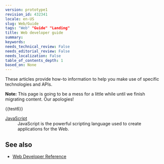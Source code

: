 ```yaml
---
version: prototype1
revision_id: 432341
locale: en-US
slug: Web/Guide
tags: "Web" "Guide" "Landing"
title: Web developer guide
summary: 
keywords: 
needs_technical_review: False
needs_editorial_review: False
needs_localization: False
table_of_contents_depth: 1
based_on: None
---
```

<p>These articles provide how-to information to help you make use of specific technologies and APIs.</p>
<div class="note">
  <p><strong>Note:</strong> This page is going to be a mess for a little while until we finish migrating content. Our apologies!</p>
</div>
<div>
  {{test6}}</div>
<dl>
  <dt>
    <a href="/en-US/docs/JavaScript" title="/en-US/docs/JavaScript">JavaScript</a></dt>
  <dd>
    JavaScript is the powerful scripting language used to create applications for the Web.</dd>
</dl>
<h2 id="See_also">See also</h2>
<ul>
  <li><a href="/en-US/docs/Web/Reference" title="/en-US/docs/Web/Reference">Web Developer Reference</a></li>
</ul>

